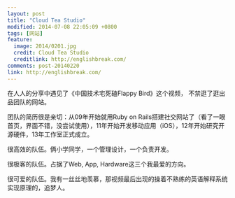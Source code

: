 ```yaml
---
layout: post
title: "Cloud Tea Studio"
modified: 2014-07-08 22:05:09 +0800
tags: [网站]
feature:
  image: 2014/0201.jpg
  credit: Cloud Tea Studio
  creditlink: http://englishbreak.com/
comments: post-20140220
link: http://englishbreak.com/
---
```


在人人的分享中遇见了《中国技术宅死磕Flappy Bird》这个视频， 不禁逛了逛出品团队的网站。

团队的简历很是亲切：从09年开始就用Ruby on Rails搭建社交网站了（看了一眼首页，界面不错，没尝试使用），11年开始开发移动应用（iOS），12年开始研究开源硬件，13年工作室正式成立。

很高效的队伍。俩小学同学，一个管理设计，一个负责开发。

很极客的队伍。占据了Web, App, Hardware这三个我最爱的方向。

很可爱的队伍。我有一丝丝地羡慕，那视频最后出现的操着不熟练的英语解释系统实现原理的，追梦人。
